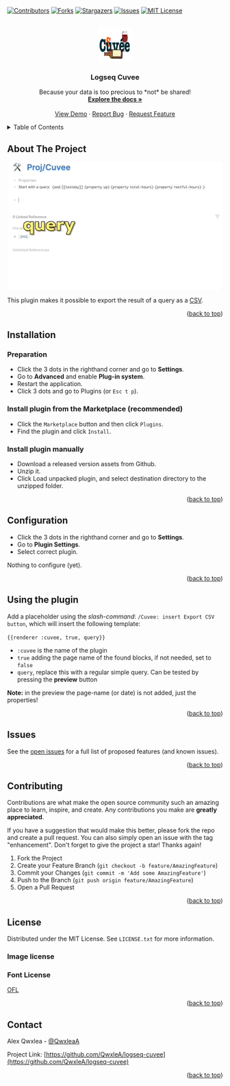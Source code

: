 <div id="top"></div>
<!--
*** Thanks for checking out the logseq-cuvee. If you have a suggestion
*** that would make this better, please fork the repo and create a pull request
*** or simply open an issue with the tag "enhancement".
*** Don't forget to give the project a star!
*** Thanks again! Now go create something AMAZING! :D
-->



<!-- PROJECT SHIELDS -->
<!--
*** I'm using markdown "reference style" links for readability.
*** Reference links are enclosed in brackets [ ] instead of parentheses ( ).
*** See the bottom of this document for the declaration of the reference variables
*** for contributors-url, forks-url, etc. This is an optional, concise syntax you may use.
*** https://www.markdownguide.org/basic-syntax/#reference-style-links
-->
[![Contributors][contributors-shield]][contributors-url]
[![Forks][forks-shield]][forks-url]
[![Stargazers][stars-shield]][stars-url]
[![Issues][issues-shield]][issues-url]
[![MIT License][license-shield]][license-url]


<!-- PROJECT LOGO -->
<br />
<div align="center">
  <a href="https://github.com/QWxleA/logseq-cuvee">
    <img src="images/icon.png" alt="Logo" width="80" height="80">
  </a>

  <h3 align="center">Logseq Cuvee</h3>

  <p align="center">
    Because your data is too precious to *not* be shared!
    <br />
    <a href="https://github.com/QWxleA/logseq-cuvee"><strong>Explore the docs »</strong></a>
    <br />
    <br />
    <a href="https://github.com/QWxleA/logseq-cuvee">View Demo</a>
    ·
    <a href="https://github.com/QWxleA/logseq-cuvee/issues">Report Bug</a>
    ·
    <a href="https://github.com/QWxleA/logseq-cuvee/issues">Request Feature</a>
  </p>
</div>


<!-- TABLE OF CONTENTS -->
<details>
  <summary>Table of Contents</summary>
  <ol>
    <li><a href="#about-the-project">About The Project</a></li>
    <li><a href="#installation">Installation</a></li>
    <li><a href="#configuration">Configuration</a></li>
    <li><a href="#using-the-plugin">Using the plugin</a></li>
    <li><a href="#issues">Issues</a></li>
    <li><a href="#contributing">Contributing</a></li>
    <li><a href="#license">License</a></li>
    <li><a href="#contact">Contact</a></li>
    <li><a href="#acknowledgments">Acknowledgments</a></li>
  </ol>
</details>


<!-- ABOUT THE PROJECT -->
## About The Project

[![Product Name Screen Shot][product-screenshot]](https://github.com/QWxleA/logseq-cuvee/)

This plugin makes it possible to export the result of a query as a [CSV](https://en.wikipedia.org/wiki/Comma-separated_values).

<p align="right">(<a href="#top">back to top</a>)</p>


<!-- GETTING STARTED -->

## Installation

### Preparation

- Click the 3 dots in the righthand corner and go to **Settings**.
- Go to **Advanced** and enable **Plug-in system**.
- Restart the application.
- Click 3 dots and go to Plugins (or `Esc t p`).

### Install plugin from the Marketplace (recommended)

- Click the `Marketplace` button and then click `Plugins`.
- Find the plugin and click `Install`.

### Install plugin manually

- Download a released version assets from Github.
- Unzip it.
- Click Load unpacked plugin, and select destination directory to the unzipped folder.



<p align="right">(<a href="#top">back to top</a>)</p>



<!-- Configuration -->
## Configuration

- Click the 3 dots in the righthand corner and go to **Settings**.
- Go to **Plugin Settings**.
- Select correct plugin.

Nothing to configure (yet).

<p align="right">(<a href="#top">back to top</a>)</p>

## Using the plugin

Add a placeholder using the *slash-command*: `/Cuvee: insert Export CSV button`, which will insert the following template:

`{{renderer :cuvee, true, query}} `

- `:cuvee` is the name of the plugin
- `true` adding the page name of the found blocks, if not needed, set to `false`
- `query`, replace this with a regular simple query. Can be tested by pressing the **preview** button

**Note:** in the preview the page-name (or date) is not added, just the properties!

<p align="right">(<a href="#top">back to top</a>)</p>

<!-- Issues -->
## Issues

See the [open issues](https://github.com/QWxleA/logseq-cuvee/issues) for a full list of proposed features (and known issues).

<p align="right">(<a href="#top">back to top</a>)</p>



<!-- CONTRIBUTING -->
## Contributing

Contributions are what make the open source community such an amazing place to learn, inspire, and create. Any contributions you make are **greatly appreciated**.

If you have a suggestion that would make this better, please fork the repo and create a pull request. You can also simply open an issue with the tag "enhancement".
Don't forget to give the project a star! Thanks again!

1. Fork the Project
2. Create your Feature Branch (`git checkout -b feature/AmazingFeature`)
3. Commit your Changes (`git commit -m 'Add some AmazingFeature'`)
4. Push to the Branch (`git push origin feature/AmazingFeature`)
5. Open a Pull Request

<p align="right">(<a href="#top">back to top</a>)</p>



<!-- LICENSE -->
## License

Distributed under the MIT License. See `LICENSE.txt` for more information.

### Image license

### Font License

[OFL](./OFL.txt)

<p align="right">(<a href="#top">back to top</a>)</p>



<!-- CONTACT -->
## Contact

Alex Qwxlea - [@QwxleaA](https://twitter.com/QwxleaA)

Project Link: [https://github.com/QwxleA/logseq-cuvee](https://github.com/QwxleA/logseq-cuvee)

<p align="right">(<a href="#top">back to top</a>)</p>


<!-- MARKDOWN LINKS & IMAGES -->
<!-- https://www.markdownguide.org/basic-syntax/#reference-style-links -->
[contributors-shield]: https://img.shields.io/github/contributors/QWxleA/logseq-cuvee.svg?style=for-the-badge
[contributors-url]: https://github.com/QWxleA/logseq-cuvee/graphs/contributors
[forks-shield]: https://img.shields.io/github/forks/QWxleA/logseq-cuvee.svg?style=for-the-badge
[forks-url]: https://github.com/QWxleA/logseq-cuvee/network/members
[stars-shield]: https://img.shields.io/github/stars/QWxleA/logseq-cuvee.svg?style=for-the-badge
[stars-url]: https://github.com/QWxleA/logseq-cuvee/stargazers
[issues-shield]: https://img.shields.io/github/issues/QWxleA/logseq-cuvee.svg?style=for-the-badge
[issues-url]: https://github.com/QWxleA/logseq-cuvee/issues
[license-shield]: https://img.shields.io/github/license/QWxleA/logseq-cuvee.svg?style=for-the-badge
[license-url]: https://github.com/QWxleA/logseq-cuvee/blob/master/LICENSE.txt
[product-screenshot]: images/screenshot.gif
[configuration-screenshot]: ./images/configuration.png
